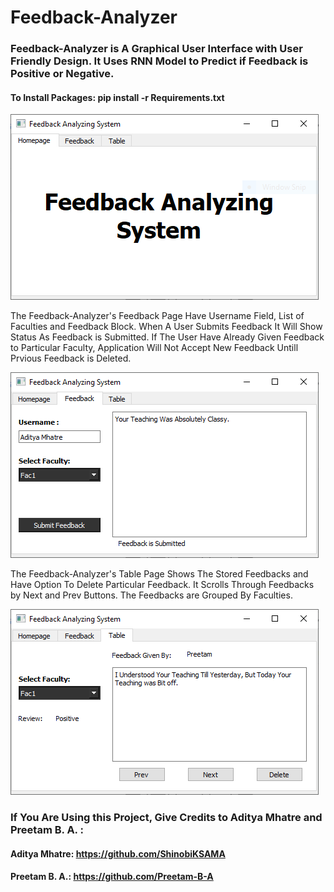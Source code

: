# Feedback-Analyzer


### Feedback-Analyzer is A Graphical User Interface with User Friendly Design. It Uses RNN Model to Predict if Feedback is Positive or Negative.

#### To Install Packages: pip install -r Requirements.txt


![alt text](https://github.com/ShinobiKSAMA/Feedback-Analyzer/blob/master/Homepage.PNG)



The Feedback-Analyzer's Feedback Page Have Username Field, List of Faculties and Feedback Block.
When A User Submits Feedback It Will Show Status As Feedback is Submitted.
If The User Have Already Given Feedback to Particular Faculty, Application Will Not Accept New Feedback Untill Prvious Feedback is Deleted.

![alt text](https://github.com/ShinobiKSAMA/Feedback-Analyzer/blob/master/Feedback.PNG)




The Feedback-Analyzer's Table Page Shows The Stored Feedbacks and Have Option To Delete Particular Feedback.
It Scrolls Through Feedbacks by Next and Prev Buttons.
The Feedbacks are Grouped By Faculties.

![alt text](https://github.com/ShinobiKSAMA/Feedback-Analyzer/blob/master/FeedDB.PNG)




### If You Are Using this Project, Give Credits to Aditya Mhatre and Preetam B. A. :
#### Aditya Mhatre: https://github.com/ShinobiKSAMA
#### Preetam B. A.: https://github.com/Preetam-B-A
